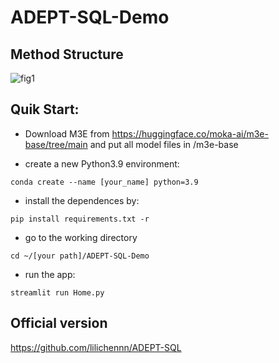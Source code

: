 # ADEPT-SQL-Demo

## Method Structure


![fig1](https://github.com/user-attachments/assets/a49361d2-79e8-4281-ab2a-704fd294b1f9)


## Quik Start:

-  Download M3E from https://huggingface.co/moka-ai/m3e-base/tree/main and put all model files in /m3e-base

-  create a new Python3.9 environment:
```
conda create --name [your_name] python=3.9
``` 

- install the dependences by:
```
pip install requirements.txt -r
```

- go to the working directory
```
cd ~/[your path]/ADEPT-SQL-Demo
```

- run the app:
```
streamlit run Home.py
```

## Official version
https://github.com/lilichennn/ADEPT-SQL
